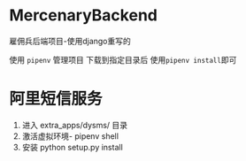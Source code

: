 # MercenaryBackend

雇佣兵后端项目-使用django重写的

使用 `pipenv` 管理项目 下载到指定目录后 使用`pipenv install`即可

# 阿里短信服务
1. 进入   extra_apps/dysms/ 目录
2. 激活虚拟环境- pipenv shell
3. 安装 python setup.py install
